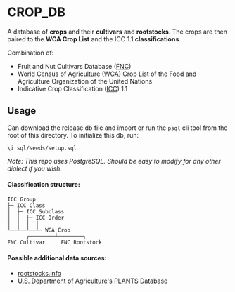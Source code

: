 # CROP_DB

A database of **crops** and their **cultivars** and **rootstocks**. The crops are then paired to the **WCA Crop List**
and the ICC 1.1 **classifications**.

Combination of:

- Fruit and Nut Cultivars Database ([FNC][FNC])
- World Census of Agriculture ([WCA][WCA]) Crop List of the Food and Agriculture Organization of the United Nations
- Indicative Crop Classification ([ICC][ICC]) 1.1

## Usage

Can download the release db file and import or run the `psql` cli tool from the root of this directory. To initialize
this db, run:

```
\i sql/seeds/setup.sql
```

_Note: This repo uses PostgreSQL. Should be easy to modify for any other dialect if you wish._

#### Classification structure:

```
ICC Group
├─ ICC Class
│  ├─ ICC Subclass
│  │  ├─ ICC Order
│  │  │  │
└──┴──┴──┴─ WCA Crop
      ┌────────┴────────┐
FNC Cultivar     FNC Rootstock
```

#### Possible additional data sources:

- [rootstocks.info](https://www.rootstocks.info/rootstocks)
- [U.S. Department of Agriculture's PLANTS Database](https://plants.usda.gov/downloads)

<!-- Links -->

[FNC]: https://www.fruitandnutlist.org/data/ajax-response
[WCA]: https://www.fao.org/statistics/caliper/classifications/wca
[ICC]: https://www.fao.org/statistics/caliper/classifications/icc
